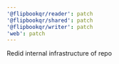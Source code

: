 ```yaml
---
'@flipbookqr/reader': patch
'@flipbookqr/shared': patch
'@flipbookqr/writer': patch
'web': patch
---
```


Redid internal infrastructure of repo

